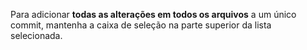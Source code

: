 Para adicionar **todas as alterações em todos os arquivos** a um único commit, mantenha a caixa de seleção na parte superior da lista selecionada.
